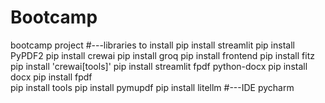 # Bootcamp
bootcamp project
#---libraries to install
pip install streamlit
pip install PyPDF2
pip install crewai
pip install groq
pip install frontend
pip install fitz   
pip install 'crewai[tools]'
pip install streamlit fpdf python-docx
pip install docx
pip install fpdf  
pip install tools
pip install pymupdf
pip install litellm
#---IDE
pycharm
